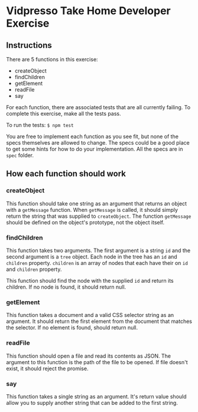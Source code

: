 # Vidpresso Take Home Developer Exercise

## Instructions

There are 5 functions in this exercise:
- createObject
- findChildren
- getElement
- readFile
- say


For each function, there are associated tests that are all currently failing. To complete this exercise, make all the tests pass.

To run the tests:
`$ npm test`

You are free to implement each function as you see fit, but none of the specs themselves are allowed to change. The specs could be a good place to get some hints for how to do your implementation. All the specs are in `spec` folder.

## How each function should work

### createObject

This function should take one string as an argument that returns an object with a `getMessage` function. When `getMessage` is called, it should simply return the string that was supplied to `createObject`. The function `getMessage` should be defined on the object's prototype, not the object itself.


### findChildren

This function takes two arguments. The first argument is a string `id` and the second argument is a `tree` object. Each node in the tree has an `id` and `children` property. `children` is an array of nodes that each have their on `id` and `children` property.

This function should find the node with the supplied `id` and return its children. If no node is found, it should return null.


### getElement

This function takes a document and a valid CSS selector string as an argument. It should return the first element from the document that matches the selector. If no element is found, should return null.

### readFile

This function should open a file and read its contents as JSON. The argument to this function is the path of the file to be opened. If file doesn't exist, it should reject the promise.

### say

This function takes a single string as an argument. It's return value should allow you to supply another string that can be added to the first string.
